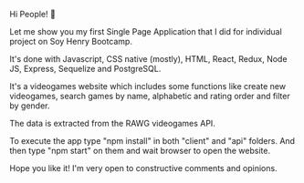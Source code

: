 Hi People! 👋

Let me show you my first Single Page Application that I did for individual project on Soy Henry Bootcamp. 

It's done with Javascript, CSS native (mostly), HTML, React, Redux, Node JS, Express, Sequelize and PostgreSQL.

It's a videogames website which includes some functions like create new videogames, search games by name, alphabetic and rating order and filter by gender.

The data is extracted from the RAWG videogames API. 

To execute the app type "npm install" in both "client" and "api" folders. And then type "npm start" on them and wait browser to open the website. 

Hope you like it! I'm very open to constructive comments and opinions.
